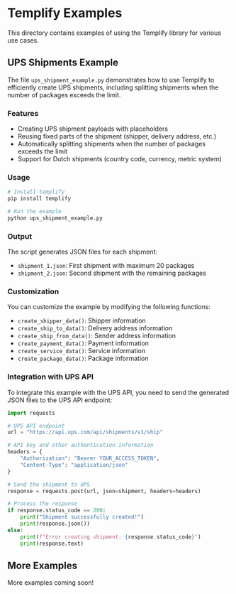 # Templify Examples

This directory contains examples of using the Templify library for various use cases.

## UPS Shipments Example

The file `ups_shipment_example.py` demonstrates how to use Templify to efficiently create UPS shipments, including splitting shipments when the number of packages exceeds the limit.

### Features

- Creating UPS shipment payloads with placeholders
- Reusing fixed parts of the shipment (shipper, delivery address, etc.)
- Automatically splitting shipments when the number of packages exceeds the limit
- Support for Dutch shipments (country code, currency, metric system)

### Usage

```bash
# Install templify
pip install templify

# Run the example
python ups_shipment_example.py
```

### Output

The script generates JSON files for each shipment:

- `shipment_1.json`: First shipment with maximum 20 packages
- `shipment_2.json`: Second shipment with the remaining packages

### Customization

You can customize the example by modifying the following functions:

- `create_shipper_data()`: Shipper information
- `create_ship_to_data()`: Delivery address information
- `create_ship_from_data()`: Sender address information
- `create_payment_data()`: Payment information
- `create_service_data()`: Service information
- `create_package_data()`: Package information

### Integration with UPS API

To integrate this example with the UPS API, you need to send the generated JSON files to the UPS API endpoint:

```python
import requests

# UPS API endpoint
url = "https://api.ups.com/api/shipments/v1/ship"

# API key and other authentication information
headers = {
    "Authorization": "Bearer YOUR_ACCESS_TOKEN",
    "Content-Type": "application/json"
}

# Send the shipment to UPS
response = requests.post(url, json=shipment, headers=headers)

# Process the response
if response.status_code == 200:
    print("Shipment successfully created!")
    print(response.json())
else:
    print(f"Error creating shipment: {response.status_code}")
    print(response.text)
```

## More Examples

More examples coming soon! 